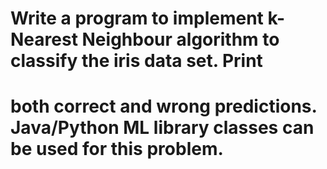 # Write a program to implement k-Nearest Neighbour algorithm to classify the iris data set. Print 
# both correct and wrong predictions. Java/Python ML library classes can be used for this problem. 